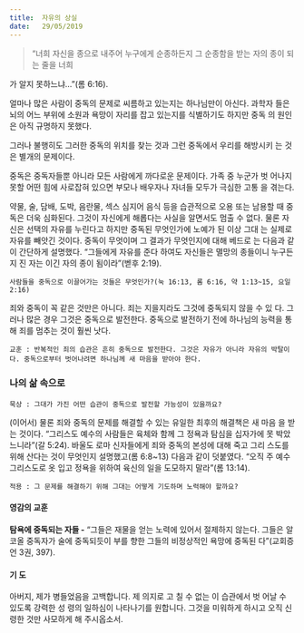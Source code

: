 ```yaml
---
title:  자유의 상실
date:   29/05/2019
---
```


> <p></p>
> “너희 자신을 종으로 내주어 누구에게 순종하든지 그 순종함을 받는 자의 종이 되는 줄을 너희
가 알지 못하느냐…”(롬 6:16).

얼마나 많은 사람이 중독의 문제로 씨름하고 있는지는 하나님만이 아신다. 과학자
들은 뇌의 어느 부위에 소원과 욕망이 자리를 잡고 있는지를 식별하기도 하지만 중독
의 원인은 아직 규명하지 못했다.

그러나 불행히도 그러한 중독의 위치를 찾는 것과 그런 중독에서 우리를 해방시키
는 것은 별개의 문제이다.

중독은 중독자들뿐 아니라 모든 사람에게 까다로운 문제이다. 가족 중 누군가 벗
어나지 못할 어떤 힘에 사로잡혀 있으면 부모나 배우자나 자녀들 모두가 극심한 고통
을 겪는다.

약물, 술, 담배, 도박, 음란물, 섹스 심지어 음식 등을 습관적으로 오용 또는 남용할
때 중독은 더욱 심화된다. 그것이 자신에게 해롭다는 사실을 알면서도 멈출 수 없다.
물론 자신은 선택의 자유를 누린다고 하지만 중독된 무엇인가에 노예가 된 이상 그대
는 실제로 자유를 빼앗긴 것이다. 중독이 무엇이며 그 결과가 무엇인지에 대해 베드로
는 다음과 같이 간단하게 설명했다. “그들에게 자유를 준다 하여도 자신들은 멸망의
종들이니 누구든지 진 자는 이긴 자의 종이 됨이라”(벧후 2:19).

`사람들을 중독으로 이끌어가는 것들은 무엇인가?(눅 16:13, 롬 6:16, 약 1:13~15,
요일 2:16)`

죄와 중독이 꼭 같은 것만은 아니다. 죄는 지을지라도 그것에 중독되지 않을 수 있
다. 그러나 많은 경우 그것은 중독으로 발전한다. 중독으로 발전하기 전에 하나님의
능력을 통해 죄를 멈추는 것이 훨씬 낫다.

`교훈 : 반복적인 죄의 습관은 흔히 중독으로 발전한다. 그것은 자유가 아니라 자유의
박탈이다. 중독으로부터 벗어나려면 하나님께 새 마음을 받아야 한다.`

### 나의 삶 속으로

`묵상 : 그대가 가진 어떤 습관이 중독으로 발전할 가능성이 있을까요?`

(이어서) 물론 죄와 중독의 문제를 해결할 수 있는 유일한 최후의 해결책은 새 마음
을 받는 것이다. “그리스도 예수의 사람들은 육체와 함께 그 정욕과 탐심을 십자가에
못 박았느니라”(갈 5:24). 바울도 로마 신자들에게 죄와 중독의 본성에 대해 죽고 그리
스도를 위해 산다는 것이 무엇인지 설명했고(롬 6:8~13) 다음과 같이 덧붙였다. “오직
주 예수 그리스도로 옷 입고 정욕을 위하여 육신의 일을 도모하지 말라”(롬 13:14).

`적용 : 그 문제를 해결하기 위해 그대는 어떻게 기도하며 노력해야 할까요?`

#### 영감의 교훈

**탐욕에 중독되는 자들 -** “그들은 재물을 얻는 노력에
있어서 절제하지 않는다. 그들은 알코올 중독자가 술에
중독되듯이 부를 향한 그들의 비정상적인 욕망에 중독된
다”(교회증언 3권, 397).

#### 기 도

아버지, 제가 병들었음을
고백합니다. 제 의지로 고
칠 수 없는 이 습관에서 벗
어날 수 있도록 강력한 성
령의 일하심이 나타나기를
원합니다. 그것을 미워하게
하시고 오직 신령한 것만
사모하게 해 주시옵소서.